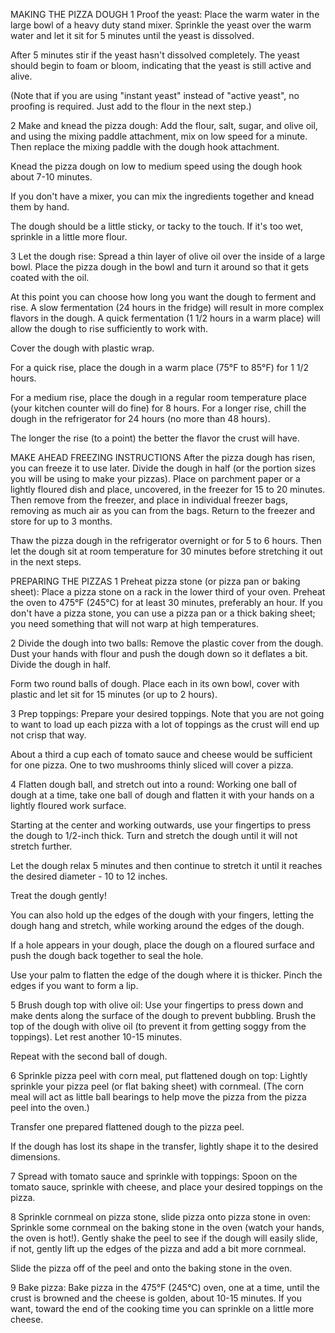MAKING THE PIZZA DOUGH
1 Proof the yeast: Place the warm water in the large bowl of a heavy duty stand mixer. Sprinkle the yeast over the warm water and let it sit for 5 minutes until the yeast is dissolved.

After 5 minutes stir if the yeast hasn't dissolved completely. The yeast should begin to foam or bloom, indicating that the yeast is still active and alive.

(Note that if you are using "instant yeast" instead of "active yeast", no proofing is required. Just add to the flour in the next step.)

2 Make and knead the pizza dough: Add the flour, salt, sugar, and olive oil, and using the mixing paddle attachment, mix on low speed for a minute. Then replace the mixing paddle with the dough hook attachment.

Knead the pizza dough on low to medium speed using the dough hook about 7-10 minutes.

If you don't have a mixer, you can mix the ingredients together and knead them by hand.

The dough should be a little sticky, or tacky to the touch. If it's too wet, sprinkle in a little more flour.

3 Let the dough rise: Spread a thin layer of olive oil over the inside of a large bowl. Place the pizza dough in the bowl and turn it around so that it gets coated with the oil.

At this point you can choose how long you want the dough to ferment and rise. A slow fermentation (24 hours in the fridge) will result in more complex flavors in the dough. A quick fermentation (1 1/2 hours in a warm place) will allow the dough to rise sufficiently to work with.

Cover the dough with plastic wrap.

For a quick rise, place the dough in a warm place (75°F to 85°F) for 1 1/2 hours.

For a medium rise, place the dough in a regular room temperature place (your kitchen counter will do fine) for 8 hours. For a longer rise, chill the dough in the refrigerator for 24 hours (no more than 48 hours).

The longer the rise (to a point) the better the flavor the crust will have.

MAKE AHEAD FREEZING INSTRUCTIONS
After the pizza dough has risen, you can freeze it to use later. Divide the dough in half (or the portion sizes you will be using to make your pizzas). Place on parchment paper or a lightly floured dish and place, uncovered, in the freezer for 15 to 20 minutes. Then remove from the freezer, and place in individual freezer bags, removing as much air as you can from the bags. Return to the freezer and store for up to 3 months.

Thaw the pizza dough in the refrigerator overnight or for 5 to 6 hours. Then let the dough sit at room temperature for 30 minutes before stretching it out in the next steps.

PREPARING THE PIZZAS
1 Preheat pizza stone (or pizza pan or baking sheet): Place a pizza stone on a rack in the lower third of your oven. Preheat the oven to 475°F (245°C) for at least 30 minutes, preferably an hour. If you don't have a pizza stone, you can use a pizza pan or a thick baking sheet; you need something that will not warp at high temperatures.

2 Divide the dough into two balls: Remove the plastic cover from the dough. Dust your hands with flour and push the dough down so it deflates a bit. Divide the dough in half.

Form two round balls of dough. Place each in its own bowl, cover with plastic and let sit for 15 minutes (or up to 2 hours).

3 Prep toppings: Prepare your desired toppings. Note that you are not going to want to load up each pizza with a lot of toppings as the crust will end up not crisp that way.

About a third a cup each of tomato sauce and cheese would be sufficient for one pizza. One to two mushrooms thinly sliced will cover a pizza.

4 Flatten dough ball, and stretch out into a round: Working one ball of dough at a time, take one ball of dough and flatten it with your hands on a lightly floured work surface.

Starting at the center and working outwards, use your fingertips to press the dough to 1/2-inch thick. Turn and stretch the dough until it will not stretch further.

Let the dough relax 5 minutes and then continue to stretch it until it reaches the desired diameter - 10 to 12 inches.

Treat the dough gently!

You can also hold up the edges of the dough with your fingers, letting the dough hang and stretch, while working around the edges of the dough.

If a hole appears in your dough, place the dough on a floured surface and push the dough back together to seal the hole.

Use your palm to flatten the edge of the dough where it is thicker. Pinch the edges if you want to form a lip.

5 Brush dough top with olive oil: Use your fingertips to press down and make dents along the surface of the dough to prevent bubbling. Brush the top of the dough with olive oil (to prevent it from getting soggy from the toppings). Let rest another 10-15 minutes.

Repeat with the second ball of dough.

6 Sprinkle pizza peel with corn meal, put flattened dough on top: Lightly sprinkle your pizza peel (or flat baking sheet) with cornmeal. (The corn meal will act as little ball bearings to help move the pizza from the pizza peel into the oven.)

Transfer one prepared flattened dough to the pizza peel.

If the dough has lost its shape in the transfer, lightly shape it to the desired dimensions.

7 Spread with tomato sauce and sprinkle with toppings: Spoon on the tomato sauce, sprinkle with cheese, and place your desired toppings on the pizza.

8 Sprinkle cornmeal on pizza stone, slide pizza onto pizza stone in oven: Sprinkle some cornmeal on the baking stone in the oven (watch your hands, the oven is hot!). Gently shake the peel to see if the dough will easily slide, if not, gently lift up the edges of the pizza and add a bit more cornmeal.

Slide the pizza off of the peel and onto the baking stone in the oven.

9 Bake pizza: Bake pizza in the 475°F (245°C) oven, one at a time, until the crust is browned and the cheese is golden, about 10-15 minutes. If you want, toward the end of the cooking time you can sprinkle on a little more cheese.